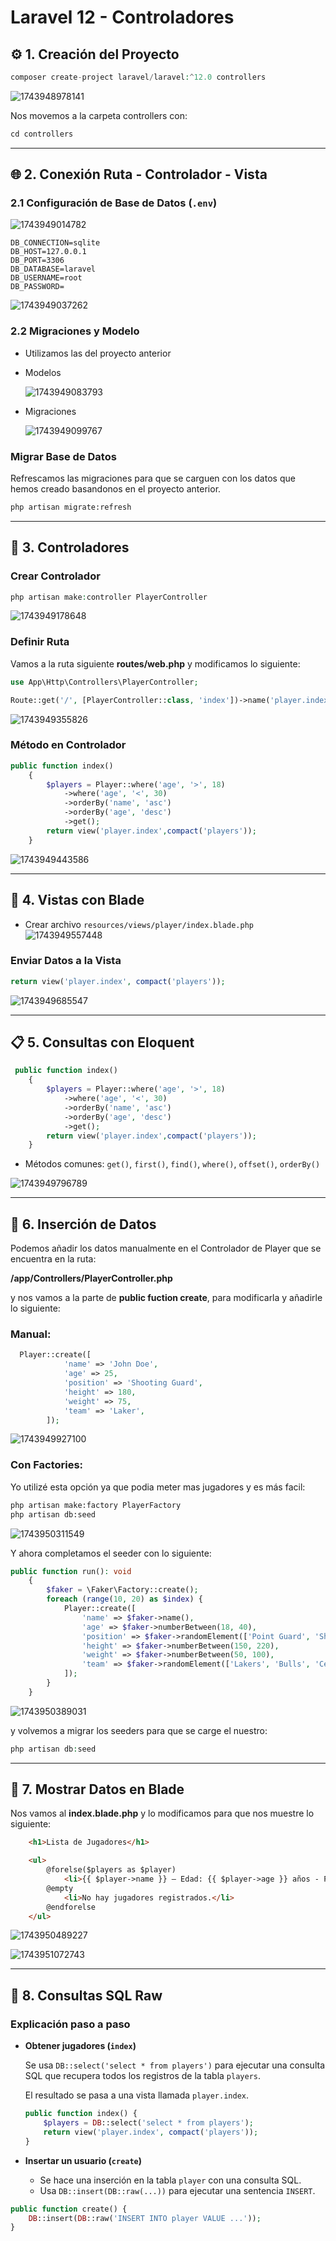 # Laravel 12 - Controladores

## ⚙️ 1. Creación del Proyecto

```php
composer create-project laravel/laravel:^12.0 controllers
```

![1743948978141](image/Readme/1743948978141.jpg)

Nos movemos a la carpeta controllers con:

```php
cd controllers
```

---

## 🌐 2. Conexión Ruta - Controlador - Vista

### 2.1 Configuración de Base de Datos (`.env`)

![1743949014782](image/Readme/1743949014782.jpg)

```env
DB_CONNECTION=sqlite
DB_HOST=127.0.0.1
DB_PORT=3306
DB_DATABASE=laravel
DB_USERNAME=root
DB_PASSWORD=
```

![1743949037262](image/Readme/1743949037262.jpg)

### 2.2 Migraciones y Modelo

- Utilizamos las del proyecto anterior
- Modelos

  ![1743949083793](image/Readme/1743949083793.jpg)
- Migraciones

  ![1743949099767](image/Readme/1743949099767.jpg)

### Migrar Base de Datos

Refrescamos las migraciones para que se carguen con los datos que hemos creado basandonos en el proyecto anterior.

```bash
php artisan migrate:refresh
```

---

## 🧠 3. Controladores

### Crear Controlador

```php
php artisan make:controller PlayerController
```

![1743949178648](image/Readme/1743949178648.jpg)

### Definir Ruta

Vamos a la ruta siguiente **routes/web.php** y modificamos lo siguiente:

```php
use App\Http\Controllers\PlayerController;

Route::get('/', [PlayerController::class, 'index'])->name('player.index');
```

![1743949355826](image/Readme/1743949355826.jpg)

### Método en Controlador

```php
public function index()
    {
        $players = Player::where('age', '>', 18)
            ->where('age', '<', 30)
            ->orderBy('name', 'asc')
            ->orderBy('age', 'desc')
            ->get();
        return view('player.index',compact('players'));
    }
```

![1743949443586](image/Readme/1743949443586.jpg)

---

## 🎨 4. Vistas con Blade

- Crear archivo `resources/views/player/index.blade.php`
  ![1743949557448](image/Readme/1743949557448.jpg)

### Enviar Datos a la Vista

```php
return view('player.index', compact('players'));
```

![1743949685547](image/Readme/1743949685547.jpg)

---

## 📋 5. Consultas con Eloquent

```php
 public function index()
    {
        $players = Player::where('age', '>', 18)
            ->where('age', '<', 30)
            ->orderBy('name', 'asc')
            ->orderBy('age', 'desc')
            ->get();
        return view('player.index',compact('players'));
    }

```

- Métodos comunes: `get()`, `first()`, `find()`, `where()`, `offset()`, `orderBy()`

![1743949796789](image/Readme/1743949796789.jpg)

---

## 🔄 6. Inserción de Datos

Podemos añadir los datos manualmente en el Controlador de Player que se encuentra en la ruta:

**/app/Controllers/PlayerController.php**

y nos vamos a la parte de **public fuction create**, para modificarla y añadirle lo siguiente:

### Manual:

```php
  Player::create([
            'name' => 'John Doe',
            'age' => 25,
            'position' => 'Shooting Guard',
            'height' => 180,
            'weight' => 75,
            'team' => 'Laker',
        ]);
```

![1743949927100](image/Readme/1743949927100.jpg)

### Con Factories:

Yo utilizé esta opción ya que podia meter mas jugadores y es más facil:

```bash
php artisan make:factory PlayerFactory
php artisan db:seed
```

![1743950311549](image/Readme/1743950311549.jpg)

Y ahora completamos el seeder con lo siguiente:

```php
public function run(): void
    {
        $faker = \Faker\Factory::create();
        foreach (range(10, 20) as $index) {
            Player::create([
                'name' => $faker->name(),
                'age' => $faker->numberBetween(18, 40),
                'position' => $faker->randomElement(['Point Guard', 'Shooting Guard', 'Small Forward', 'Power Forward', 'Center']),
                'height' => $faker->numberBetween(150, 220),
                'weight' => $faker->numberBetween(50, 100),
                'team' => $faker->randomElement(['Lakers', 'Bulls', 'Celtics', 'Warriors', 'Nets', 'Heat', 'Mavericks', 'Clippers', 'Rockets', 'Suns']),
            ]);
        }
    }
```

![1743950389031](image/Readme/1743950389031.jpg)

y volvemos a migrar los seeders para que se carge el nuestro:

```php
php artisan db:seed
```

---

## 🧰 7. Mostrar Datos en Blade

Nos vamos al **index.blade.php** y lo modificamos para que nos muestre lo siguiente:

```html
    <h1>Lista de Jugadores</h1>

    <ul>
        @forelse($players as $player)
            <li>{{ $player->name }} — Edad: {{ $player->age }} años - Posición: {{ $player->position }} - Equipo: {{ $player->team }}</li>
        @empty
            <li>No hay jugadores registrados.</li>
        @endforelse
    </ul>
```

![1743950489227](image/Readme/1743950489227.jpg)

![1743951072743](image/Readme/1743951072743.jpg)

---

## 💬 8. Consultas SQL Raw

### Explicación paso a paso

* **Obtener jugadores (`index`)**

  Se usa `DB::select('select * from players')` para ejecutar una consulta SQL que recupera todos los registros de la tabla `players`.

  El resultado se pasa a una vista llamada `player.index`.

  ```php
  public function index() {
      $players = DB::select('select * from players');
      return view('player.index', compact('players'));
  }

  ```
* **Insertar un usuario (`create`)**

  * Se hace una inserción en la tabla `player` con una consulta SQL.
  * Usa `DB::insert(DB::raw(...))` para ejecutar una sentencia `INSERT`.

```php
public function create() {
    DB::insert(DB::raw('INSERT INTO player VALUE ...'));
}

```
